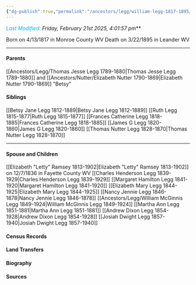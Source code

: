 ```yaml
---
{"dg-publish":true,"permalink":"/ancestors/legg/william-legg-1817-1895/","tags":["William-Legg"]}
---
```


*<font color="#00b0f0">Last Modified:</font> Friday, February 21st 2025, 4:01:57 pm***

Born on  4/13/1817 in Monroe County WV
Death on 3/22/1895 in Leander WV

---
#### Parents

[[Ancestors/Legg/Thomas Jesse Legg 1789-1880\|Thomas Jesse Legg 1789-1880]] and [[Ancestors/Nutter/Elizabeth Nutter 1790-1869\|Elizabeth Nutter 1790-1869]] "Betsy"
#### Siblings
[[Betsy Jane Legg 1812-1889\|Betsy Jane Legg 1812-1889]] 
[[Ruth Legg 1815-1877\|Ruth Legg 1815-1877]]
[[Frances Catherine Legg 1818-1885\|Frances Catherine Legg 1818-1885]]
[[James G Legg 1820-1860\|James G Legg 1820-1860]]
[[Thomas Nutter Legg 1828-1870\|Thomas Nutter Legg 1828-1870]]

---
#### Spouse and Children
[[Elizabeth "Letty" Ramsey 1813-1902\|Elizabeth "Letty" Ramsey 1813-1902]] on 12/7/1836 in Fayette County WV
[[Charles Henderson Legg 1839-1929\|Charles Henderson Legg 1839-1929]]
[[Margaret Hamilton Legg 1841-1920\|Margaret Hamilton Legg 1841-1920]]
[[Elizabeth Mary Legg 1844-1925\|Elizabeth Mary Legg 1844-1925]]
[[Nancy Jennie Legg 1846-1878\|Nancy Jennie Legg 1846-1878]]
[[Ancestors/Legg/William McGinnis Legg 1849-1924\|William McGinnis Legg 1849-1924]]
[[Martha Ann Legg 1851-1881\|Martha Ann Legg 1851-1881]]
[[Andrew Dixon Legg 1854-1928\|Andrew Dixon Legg 1854-1928]]
[[Josiah Dwight Legg 1857-1940\|Josiah Dwight Legg 1857-1940]]

#### Census Records

#### Land Transfers

#### Biography

#### Sources

